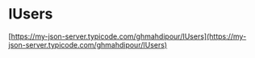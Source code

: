 # IUsers

[https://my-json-server.typicode.com/ghmahdipour/IUsers](https://my-json-server.typicode.com/ghmahdipour/IUsers)